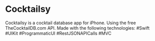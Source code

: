 # Cocktailsy
Cocktailsy is a cocktail database app for iPhone. Using the free TheCocktailDB.com API. Made with the following technologies:
#Swift #UIKit #ProgrammaticUI #RestJSONAPICalls #MVC
